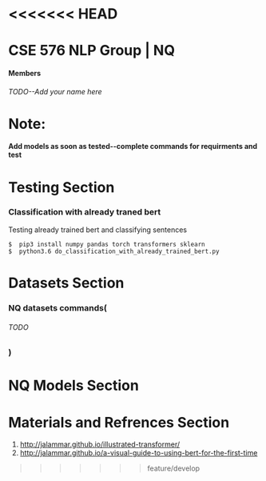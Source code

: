 <<<<<<< HEAD
=======
# CSE 576 NLP Group | NQ

#### Members
###### TODO--Add your name here


# Note:
#### Add models as soon as tested--complete commands for requirments and  test



# Testing Section


### Classification with already traned bert

Testing already trained bert and classifying sentences

```
$  pip3 install numpy pandas torch transformers sklearn
$  python3.6 do_classification_with_already_trained_bert.py
```



# Datasets Section


### NQ datasets commands(
###### TODO
### )


# NQ Models Section 


# Materials and Refrences Section
1) http://jalammar.github.io/illustrated-transformer/
2) http://jalammar.github.io/a-visual-guide-to-using-bert-for-the-first-time
>>>>>>> feature/develop

